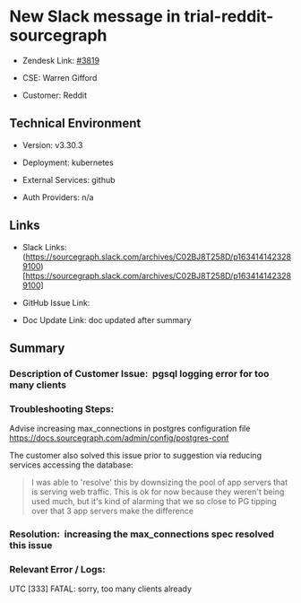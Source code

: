 # New Slack message in trial-reddit-sourcegraph 



- Zendesk Link: [#3819](https://sourcegraph.zendesk.com/agent/tickets/3819)

- CSE: Warren Gifford

- Customer: Reddit <!-- Redact if this contains personally identifying information -->


<!-- Data populated from integration, speak to Ben Gordon or Michael Bali if not working -->

<!-- During Internal team trial, fill missing data manually (we are waiting for all data to sync) -->



## Technical Environment

- Version: ​v3.30.3

- Deployment: kubernetes

- External Services: github

- Auth Providers: n/a





## Links
<!-- Data for CSE manual entry -->
- Slack Links: (https://sourcegraph.slack.com/archives/C02BJ8T258D/p1634141423289100)[https://sourcegraph.slack.com/archives/C02BJ8T258D/p1634141423289100]

- GitHub Issue Link: 

- Doc Update Link: doc updated after summary



## Summary
### Description of Customer Issue:  pgsql logging error for too many clients

### Troubleshooting Steps:  

Advise increasing max_connections in postgres configuration file
https://docs.sourcegraph.com/admin/config/postgres-conf

The customer also solved this issue prior to suggestion via reducing services accessing the database:

> I was able to 'resolve' this by downsizing the pool of app servers that is serving web traffic. This is ok for now because they weren't being used much, but it's kind of alarming that we so close to PG tipping over that 3 app servers make the difference


### Resolution:  increasing the max_connections spec resolved this issue

### Relevant Error / Logs:  

<!-- Please redact keys, tokens, and personal identifying information -->

UTC [333] FATAL:  sorry, too many clients already


<!-- Once complete, upload a copy to https://github.com/sourcegraph/support-tools-internal/tree/main/resolved-tickets as a .md file -->
<!-- Name the file 3819.md -->
